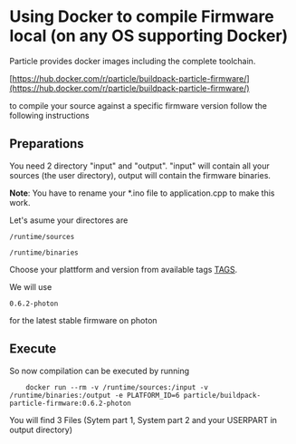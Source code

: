 

# Using Docker to compile Firmware local (on any OS supporting Docker)

Particle provides docker images including the complete toolchain.

[https://hub.docker.com/r/particle/buildpack-particle-firmware/](https://hub.docker.com/r/particle/buildpack-particle-firmware/)

to compile your source against a specific firmware version follow the following instructions

## Preparations

You need 2 directory "input" and "output". "input" will contain all your sources (the user directory), output will contain the firmware binaries.

__Note__: You have to rename your *.ino file to application.cpp to make this work.

Let's asume your directores are 
```
/runtime/sources
``` 

```
/runtime/binaries
```

Choose your plattform and version from available tags [TAGS](https://hub.docker.com/r/particle/buildpack-particle-firmware/tags/).

We will use 
```
0.6.2-photon
``` 
for the latest stable firmware on photon

## Execute

So now compilation can be executed by running

```
    docker run --rm -v /runtime/sources:/input -v /runtime/binaries:/output -e PLATFORM_ID=6 particle/buildpack-particle-firmware:0.6.2-photon
```

You will find 3 Files (Sytem part 1, System part 2 and your USERPART in output directory)

